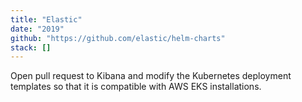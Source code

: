 ```yaml
---
title: "Elastic"
date: "2019"
github: "https://github.com/elastic/helm-charts"
stack: []
---
```


Open pull request to Kibana and modify the Kubernetes deployment templates so that it is compatible with AWS EKS installations.
